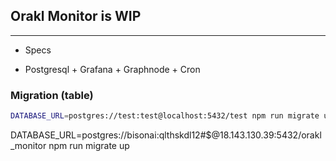 ## Orakl Monitor is WIP

---

+ Specs

+ Postgresql + Grafana + Graphnode + Cron

### Migration (table)

```bash
DATABASE_URL=postgres://test:test@localhost:5432/test npm run migrate up
```
DATABASE_URL=postgres://bisonai:qlthskdl12#$@18.143.130.39:5432/orakl_monitor npm run migrate up